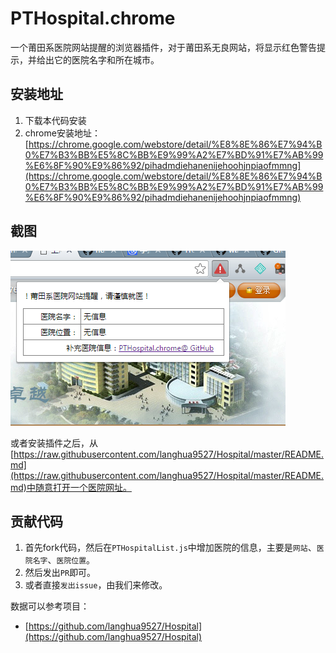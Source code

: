 # PTHospital.chrome

一个莆田系医院网站提醒的浏览器插件，对于莆田系无良网站，将显示红色警告提示，并给出它的医院名字和所在城市。

## 安装地址

1. 下载本代码安装
2. chrome安装地址：[https://chrome.google.com/webstore/detail/%E8%8E%86%E7%94%B0%E7%B3%BB%E5%8C%BB%E9%99%A2%E7%BD%91%E7%AB%99%E6%8F%90%E9%86%92/pihadmdiehanenijehoohjnpiaofmmng](https://chrome.google.com/webstore/detail/%E8%8E%86%E7%94%B0%E7%B3%BB%E5%8C%BB%E9%99%A2%E7%BD%91%E7%AB%99%E6%8F%90%E9%86%92/pihadmdiehanenijehoohjnpiaofmmng)

## 截图

![screenshot.png](screenshot.png)

或者安装插件之后，从[https://raw.githubusercontent.com/langhua9527/Hospital/master/README.md](https://raw.githubusercontent.com/langhua9527/Hospital/master/README.md)中随意打开一个医院网址。


## 贡献代码

1. 首先fork代码，然后在`PTHospitalList.js`中增加医院的信息，主要是`网站`、`医院名字`、`医院位置`。
2. 然后发出`PR`即可。
3. 或者直接`发出issue`，由我们来修改。

数据可以参考项目：

 - [https://github.com/langhua9527/Hospital](https://github.com/langhua9527/Hospital)
